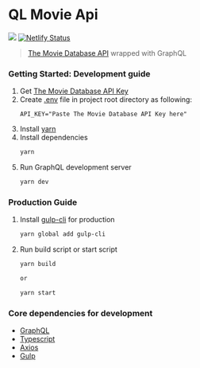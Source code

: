 # QL Movie Api

![](https://img.shields.io/github/license/hwhang0917/ql-movie-api)
[![Netlify Status](https://api.netlify.com/api/v1/badges/18cb7945-60ba-4f8f-ad86-8aca03ce88d8/deploy-status)](https://app.netlify.com/sites/festive-chandrasekhar-5f99b8/deploys)

> [The Movie Database API](https://developers.themoviedb.org/) wrapped with GraphQL

### Getting Started: Development guide

1. Get [The Movie Database API Key](https://www.themoviedb.org/settings/api)
2. Create [.env](https://www.npmjs.com/package/dotenv) file in project root directory as following:
   ```
   API_KEY="Paste The Movie Database API Key here"
   ```
3. Install [yarn](https://yarnpkg.com/getting-started/install)
4. Install dependencies
   ```sh
   yarn
   ```
5. Run GraphQL development server
   ```sh
   yarn dev
   ```

### Production Guide

1. Install [gulp-cli](https://www.npmjs.com/package/gulp-cli) for production
   ```sh
   yarn global add gulp-cli
   ```
2. Run build script or start script

   ```sh
   yarn build

   or

   yarn start
   ```

### Core dependencies for development

- [GraphQL](https://graphql.org/)
- [Typescript](https://www.typescriptlang.org/)
- [Axios](https://github.com/axios/axios)
- [Gulp](https://gulpjs.com/)
